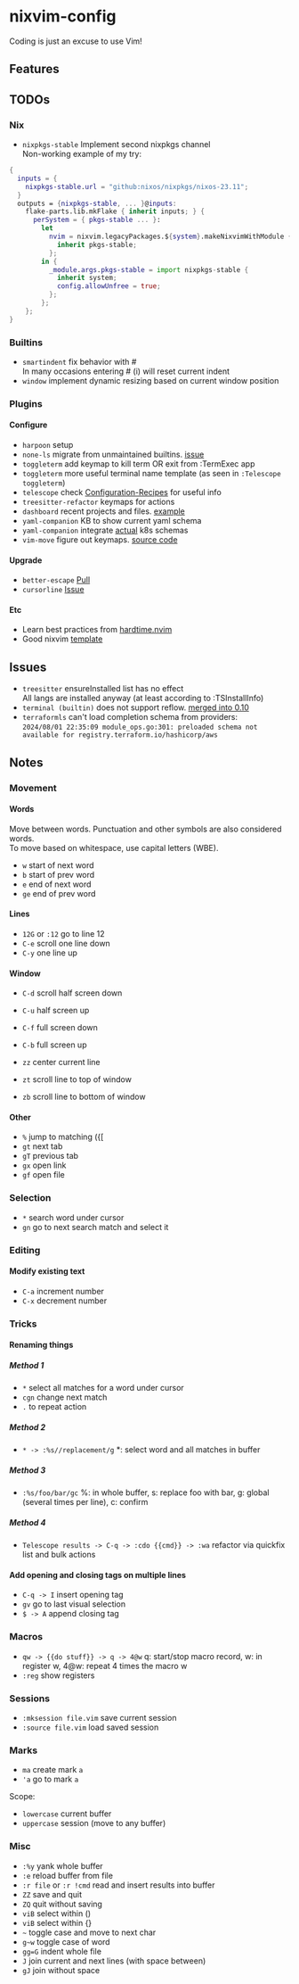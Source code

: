 # nixvim-config

Coding is just an excuse to use Vim!

## Features

## TODOs

### Nix

- `nixpkgs-stable` Implement second nixpkgs channel\
  Non-working example of my try:

```nix
{
  inputs = {
    nixpkgs-stable.url = "github:nixos/nixpkgs/nixos-23.11";
  }
  outputs = {nixpkgs-stable, ... }@inputs:
    flake-parts.lib.mkFlake { inherit inputs; } {
      perSystem = { pkgs-stable ... }:
        let
          nvim = nixvim.legacyPackages.${system}.makeNixvimWithModule {
            inherit pkgs-stable;
          };
        in {
          _module.args.pkgs-stable = import nixpkgs-stable {
            inherit system;
            config.allowUnfree = true;
          };
        };
    };
}
```

### Builtins

- `smartindent` fix behavior with #\
  In many occasions entering # (i) will reset current indent
- `window` implement dynamic resizing based on current window position

### Plugins

#### Configure

- `harpoon` setup
- `none-ls` migrate from unmaintained builtins. [issue](https://github.com/nvimtools/none-ls.nvim/issues/58)
- `toggleterm` add keymap to kill term OR exit from :TermExec app
- `toggleterm` more useful terminal name template (as seen in `:Telescope toggleterm`)
- `telescope` check [Configuration-Recipes](https://github.com/nvim-telescope/telescope.nvim/wiki/Configuration-Recipes) for useful info
- `treesitter-refactor` keymaps for actions
- `dashboard` recent projects and files. [example](https://github.com/jakehamilton/neovim/blob/cdc0749394ed0645bd9516977514108c410cec15/modules/nixvim/dashboard/default.nix#L57)
- `yaml-companion` KB to show current yaml schema
- `yaml-companion` integrate [actual](https://github.com/yannh/kubernetes-json-schema) k8s schemas
- `vim-move` figure out keymaps. [source code](https://github.com/matze/vim-move/blob/516a47e8365a7664a8691d306d5ec91a6f5e5772/plugin/move.vim)

#### Upgrade

- `better-escape` [Pull](https://github.com/max397574/better-escape.nvim/pull/59)
- `cursorline` [Issue](https://github.com/yamatsum/nvim-cursorline/issues/10)

#### Etc

- Learn best practices from [hardtime.nvim](https://github.com/m4xshen/hardtime.nvim?tab=readme-ov-file#%EF%B8%8F--features)
- Good nixvim [template](https://github.com/elythh/nixvim)

## Issues

- `treesitter` ensureInstalled list has no effect\
  All langs are installed anyway (at least according to :TSInstallInfo)
- `terminal (builtin)` does not support reflow. [merged into 0.10](https://github.com/neovim/neovim/pull/21124)
- `terraformls` can't load completion schema from providers: \
  `2024/08/01 22:35:09 module_ops.go:301: preloaded schema not available for registry.terraform.io/hashicorp/aws`

## Notes

### Movement

#### Words

Move between words. Punctuation and other symbols are also considered words.\
To move based on whitespace, use capital letters (WBE).

- `w` start of next word
- `b` start of prev word
- `e` end of next word
- `ge` end of prev word

#### Lines

- `12G` or `:12` go to line 12
- `C-e` scroll one line down
- `C-y` one line up

#### Window

- `C-d` scroll half screen down
- `C-u` half screen up
- `C-f` full screen down
- `C-b` full screen up

- `zz` center current line
- `zt` scroll line to top of window
- `zb` scroll line to bottom of window

#### Other

- `%` jump to matching ({[
- `gt` next tab
- `gT` previous tab
- `gx` open link
- `gf` open file

### Selection

- `*` search word under cursor
- `gn` go to next search match and select it

### Editing

#### Modify existing text

- `C-a` increment number
- `C-x` decrement number

### Tricks

#### Renaming things

##### Method 1

- `*` select all matches for a word under cursor
- `cgn` change next match
- `.` to repeat action

##### Method 2

- `* -> :%s//replacement/g` \*: select word and all matches in buffer

##### Method 3

- `:%s/foo/bar/gc` %: in whole buffer, s: replace foo with bar, g: global (several times per line), c: confirm

##### Method 4

- `Telescope results -> C-q -> :cdo {{cmd}} -> :wa` refactor via quickfix list and bulk actions

#### Add opening and closing tags on multiple lines

- `C-q -> I` insert opening tag
- `gv` go to last visual selection
- `$ -> A` append closing tag

### Macros

- `qw -> {{do stuff}} -> q -> 4@w` q: start/stop macro record, w: in register w, 4@w: repeat 4 times the macro w
- `:reg` show registers

### Sessions

- `:mksession file.vim` save current session
- `:source file.vim` load saved session

### Marks

- `ma` create mark `a`
- `'a` go to mark `a`

Scope:

- `lowercase` current buffer
- `uppercase` session (move to any buffer)

### Misc

- `:%y` yank whole buffer
- `:e` reload buffer from file
- `:r file` or `:r !cmd` read and insert results into buffer
- `ZZ` save and quit
- `ZQ` quit without saving
- `viB` select within ()
- `viB` select within {}
- `~` toggle case and move to next char
- `g~w` toggle case of word
- `gg=G` indent whole file
- `J` join current and next lines (with space between)
- `gJ` join without space
